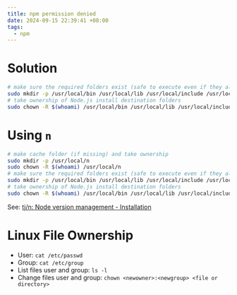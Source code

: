 ```yaml
---
title: npm permission denied
date: 2024-09-15 22:39:41 +08:00
tags:
  - npm
---
```


# Solution

```sh
# make sure the required folders exist (safe to execute even if they already exist)
sudo mkdir -p /usr/local/bin /usr/local/lib /usr/local/include /usr/local/share
# take ownership of Node.js install destination folders
sudo chown -R $(whoami) /usr/local/bin /usr/local/lib /usr/local/include /usr/local/share
```

# Using `n`

```sh
# make cache folder (if missing) and take ownership
sudo mkdir -p /usr/local/n
sudo chown -R $(whoami) /usr/local/n
# make sure the required folders exist (safe to execute even if they already exist)
sudo mkdir -p /usr/local/bin /usr/local/lib /usr/local/include /usr/local/share
# take ownership of Node.js install destination folders
sudo chown -R $(whoami) /usr/local/bin /usr/local/lib /usr/local/include /usr/local/share
```

See: [tj/n: Node version management - Installation](https://github.com/tj/n?tab=readme-ov-file#installation)

# Linux File Ownership

- User: `cat /etc/passwd`
- Group: `cat /etc/group`
- List files user and group: `ls -l`
- Change files user and group: `chown <newowner>:<newgroup> <file or directory>`
